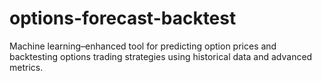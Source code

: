 # options-forecast-backtest
Machine learning–enhanced tool for predicting option prices and backtesting options trading strategies using historical data and advanced metrics.
